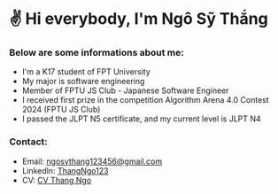# :v: Hi everybody, I'm Ngô Sỹ Thắng
### Below are some informations about me: ###
- I'm a K17 student of FPT University
- My major is software engineering
- Member of FPTU JS Club - Japanese Software Engineer
- I received first prize in the competition Algorithm Arena 4.0 Contest 2024 (FPTU JS Club)
- I passed the JLPT N5 certificate, and my current level is JLPT N4

### Contact: ###
- Email: ngosythang123456@gmail.com
- Linkedln: [ThangNgo123](https://www.linkedin.com/in/thangngo123/)
- CV: [CV Thang Ngo](https://drive.google.com/file/d/1pvwrxx7GvyU-QOKVQXUmQbpx8cTNUTpR/view?usp=sharing)
